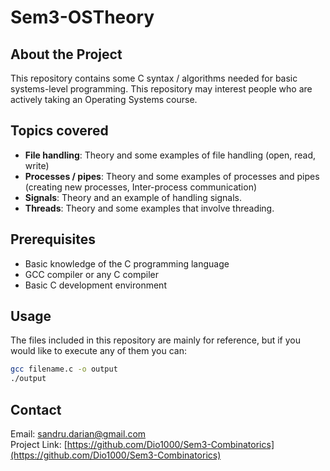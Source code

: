 # Sem3-OSTheory

## About the Project
This repository contains some C syntax / algorithms needed for basic systems-level programming. This repository may interest people who are actively taking an Operating Systems course.

## Topics covered
- **File handling**: Theory and some examples of file handling (open, read, write)
- **Processes / pipes**: Theory and some examples of processes and pipes (creating new processes, Inter-process communication)
- **Signals**: Theory and an example of handling signals.
- **Threads**: Theory and some examples that involve threading.

## Prerequisites
- Basic knowledge of the C programming language
- GCC compiler or any C compiler
- Basic C development environment

## Usage
The files included in this repository are mainly for reference, but if you would like to execute any of them you can:
```bash
gcc filename.c -o output
./output
```

## Contact
Email: [sandru.darian@gmail.com](mailto:sandru.darian@gmail.com)  
Project Link: [https://github.com/Dio1000/Sem3-Combinatorics](https://github.com/Dio1000/Sem3-Combinatorics)
